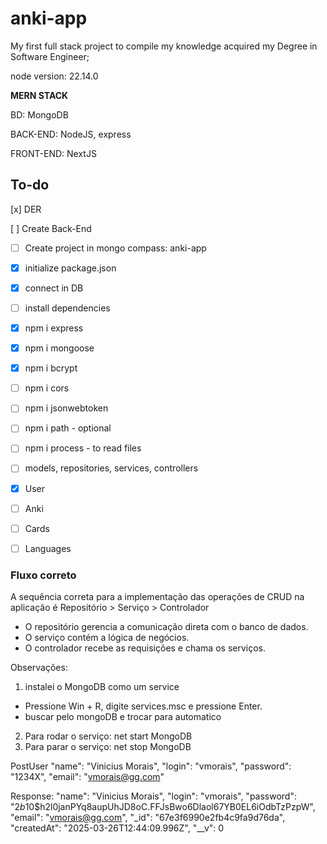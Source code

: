# anki-app

My first full stack project to compile my knowledge acquired  my Degree in Software Engineer;

node version: 22.14.0

**MERN STACK**

BD: MongoDB

BACK-END: NodeJS, express

FRONT-END: NextJS

## To-do

[x] DER

[ ] Create Back-End
 - [ ] Create project in mongo compass: anki-app
 - [x] initialize package.json
 - [x] connect in DB
 - [ ] install dependencies
  - [x] npm i express
  - [x] npm i mongoose
  - [x] npm i bcrypt
  - [ ] npm i cors
  - [ ] npm i jsonwebtoken
  - [ ] npm i path - optional
  - [ ] npm i process - to read files
  

 - [ ]  models, repositories, services, controllers
  - [x] User
  - [ ] Anki
  - [ ] Cards
  - [ ] Languages 


### Fluxo correto

A sequência correta para a implementação das operações de CRUD na aplicação é Repositório > Serviço > Controlador

- O repositório gerencia a comunicação direta com o banco de dados.
- O serviço contém a lógica de negócios.
- O controlador recebe as requisições e chama os serviços.

Observações:

1. instalei o MongoDB como um service
  -  Pressione Win + R, digite services.msc e pressione Enter.
  - buscar pelo mongoDB e trocar para automatico
2. Para rodar o serviço: net start MongoDB
3. Para parar o serviço: net stop MongoDB

PostUser
  "name": "Vinicius Morais",
  "login": "vmorais",
  "password": "1234X",
  "email": "vmorais@gg.com"

Response:
  "name": "Vinicius Morais",
  "login": "vmorais",
  "password": "$2b$10$h2l0janPYq8aupUhJD8oC.FFJsBwo6Dlaol67YB0EL6iOdbTzPzpW",
  "email": "vmorais@gg.com",
  "_id": "67e3f6990e2fb4c9fa9d76da",
  "createdAt": "2025-03-26T12:44:09.996Z",
  "__v": 0
